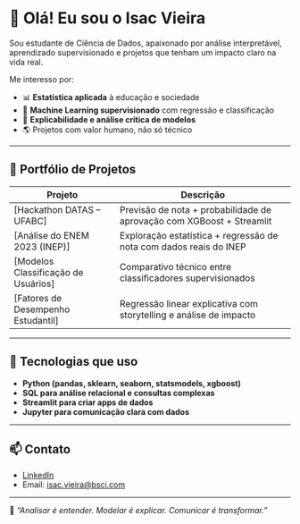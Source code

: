 # 👋 Olá! Eu sou o Isac Vieira

Sou estudante de Ciência de Dados, apaixonado por análise interpretável, aprendizado supervisionado e projetos que tenham um impacto claro na vida real.

Me interesso por:

- 📊 **Estatística aplicada** à educação e sociedade  
- 🤖 **Machine Learning supervisionado** com regressão e classificação  
- 🧠 **Explicabilidade e análise crítica de modelos**  
- 🌎 Projetos com valor humano, não só técnico

---

## 🚀 Portfólio de Projetos

| Projeto | Descrição |
|--------|-----------|
| [Hackathon DATAS – UFABC]| Previsão de nota + probabilidade de aprovação com XGBoost + Streamlit |
| [Análise do ENEM 2023 (INEP)] | Exploração estatística + regressão de nota com dados reais do INEP |
| [Modelos Classificação de Usuários] | Comparativo técnico entre classificadores supervisionados |
| [Fatores de Desempenho Estudantil] | Regressão linear explicativa com storytelling e análise de impacto |

---

## 🧰 Tecnologias que uso

- **Python (pandas, sklearn, seaborn, statsmodels, xgboost)**  
- **SQL para análise relacional e consultas complexas**  
- **Streamlit para criar apps de dados**  
- **Jupyter para comunicação clara com dados**

---

## 📫 Contato

- [LinkedIn](https://www.linkedin.com/in/seuperfil)
- Email: isac.vieira@bsci.com

---

💬 *“Analisar é entender. Modelar é explicar. Comunicar é transformar.”*








